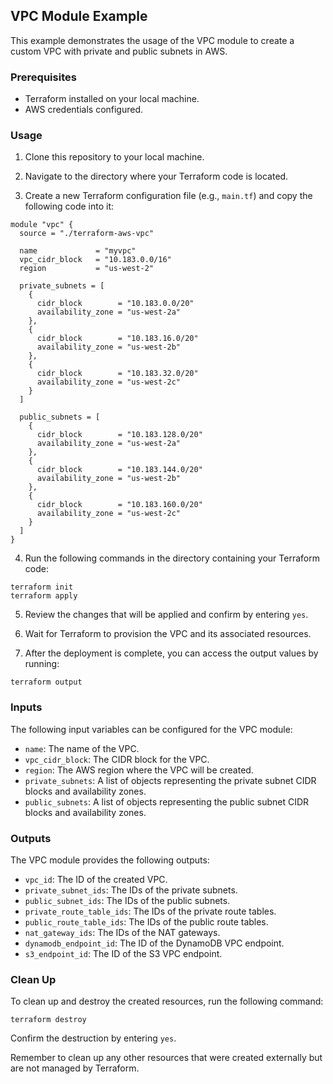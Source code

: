 ## VPC Module Example

This example demonstrates the usage of the VPC module to create a custom VPC with private and public subnets in AWS.

### Prerequisites

- Terraform installed on your local machine.
- AWS credentials configured.

### Usage

1. Clone this repository to your local machine.

2. Navigate to the directory where your Terraform code is located.

3. Create a new Terraform configuration file (e.g., `main.tf`) and copy the following code into it:

```hcl
module "vpc" {
  source = "./terraform-aws-vpc"

  name             = "myvpc"
  vpc_cidr_block   = "10.183.0.0/16"
  region           = "us-west-2"

  private_subnets = [
    {
      cidr_block        = "10.183.0.0/20"
      availability_zone = "us-west-2a"
    },
    {
      cidr_block        = "10.183.16.0/20"
      availability_zone = "us-west-2b"
    },
    {
      cidr_block        = "10.183.32.0/20"
      availability_zone = "us-west-2c"
    }
  ]

  public_subnets = [
    {
      cidr_block        = "10.183.128.0/20"
      availability_zone = "us-west-2a"
    },
    {
      cidr_block        = "10.183.144.0/20"
      availability_zone = "us-west-2b"
    },
    {
      cidr_block        = "10.183.160.0/20"
      availability_zone = "us-west-2c"
    }
  ]
}
```

4. Run the following commands in the directory containing your Terraform code:

```shell
terraform init
terraform apply
```

5. Review the changes that will be applied and confirm by entering `yes`.

6. Wait for Terraform to provision the VPC and its associated resources.

7. After the deployment is complete, you can access the output values by running:

```shell
terraform output
```

### Inputs

The following input variables can be configured for the VPC module:

- `name`: The name of the VPC.
- `vpc_cidr_block`: The CIDR block for the VPC.
- `region`: The AWS region where the VPC will be created.
- `private_subnets`: A list of objects representing the private subnet CIDR blocks and availability zones.
- `public_subnets`: A list of objects representing the public subnet CIDR blocks and availability zones.

### Outputs

The VPC module provides the following outputs:

- `vpc_id`: The ID of the created VPC.
- `private_subnet_ids`: The IDs of the private subnets.
- `public_subnet_ids`: The IDs of the public subnets.
- `private_route_table_ids`: The IDs of the private route tables.
- `public_route_table_ids`: The IDs of the public route tables.
- `nat_gateway_ids`: The IDs of the NAT gateways.
- `dynamodb_endpoint_id`: The ID of the DynamoDB VPC endpoint.
- `s3_endpoint_id`: The ID of the S3 VPC endpoint.

### Clean Up

To clean up and destroy the created resources, run the following command:

```shell
terraform destroy
```

Confirm the destruction by entering `yes`.

Remember to clean up any other resources that were created externally but are not managed by Terraform.
